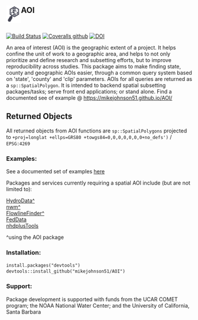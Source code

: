 ## AOI <img src="https://github.com/mikejohnson51/AOI/blob/master/docs/logo.png" width=40 align="left" />

<br>

[![Build Status](https://travis-ci.org/mikejohnson51/AOI.svg?branch=master)](https://travis-ci.org/mikejohnson51/AOI) 
[![Coveralls github](https://img.shields.io/coveralls/github/mikejohnson51/AOI.svg)](https://coveralls.io/github/mikejohnson51/AOI?branch=master) [![DOI](https://zenodo.org/badge/139353238.svg)](https://zenodo.org/badge/latestdoi/139353238)


An area of interest (AOI) is the geographic extent of a project. It helps confine the unit of work to a geographic area, and helps to not only prioritize and define research and subsetting efforts, but to improve reproducibility across studies. This package aims to make finding state, county and geographic AOIs easier, through a common query system based on 'state', 'county' and 'clip' parameters. AOIs for all queries are returned as a `sp::SpatialPolygon`. It is intended to backend spatial subsetting packages/tasks; serve front end applications; or stand alone. Find a documented see of example @ https://mikejohnson51.github.io/AOI/

## Returned Objects

All returned objects from AOI functions are ``sp::SpatialPolygons`` projected to ```+proj=longlat +ellps=GRS80 +towgs84=0,0,0,0,0,0,0+no_defs')``` / ```EPSG:4269```

### Examples:

See a documented set of examples [here](https://mikejohnson51.github.io/AOI/)

Packages and services currently requiring a spatial AOI include (but are not limited to):

[HydroData^](http://mikejohnson51.github.io/HydroData/) <br>
[nwm^](https://github.com/mikejohnson51/NWM)<br>
[FlowlineFinder^](https://github.com/mikejohnson51/FlowlineFinder)<br>
[FedData](https://cran.r-project.org/web/packages/FedData/index.html)<br>
[nhdplusTools](https://github.com/dblodgett-usgs/nhdplusTools)<br>

 ^using the AOI package

### Installation:

```
install.packages("devtools")
devtools::install_github("mikejohnson51/AOI")
```
### Support:

Package development is supported with funds from the UCAR COMET program; the NOAA National Water Center; and the University of California, Santa Barbara
